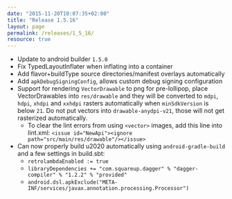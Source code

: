 ```yaml
---
date: "2015-11-20T10:07:35+02:00"
title: "Release 1.5.16"
layout: page
permalink: /releases/1_5_16/
resource: true
---
```


* Update to android builder `1.5.0`
* Fix TypedLayoutInflater when inflating into a container
* Add flavor+buildType source directories/manifest overlays automatically
* Add `apkDebugSigningConfig`, allows custom debug signing configuration
* Support for rendering `VectorDrawable` to png for pre-lollipop, place VectorDrawables into `res/drawable` and they will be converted to `mdpi`, `hdpi`, `xhdpi` and `xxhdpi` rasters automatically when `minSdkVersion` is below `21`. Do not put vectors into `drawable-anydpi-v21`, those will not get rasterized automatically.
  * To clear the lint errors from using `<vector>` images, add this line into lint.xml: `<issue id="NewApi"><ignore path="src/main/res/drawable"/></issue>`
* Can now properly build u2020 automatically using `android-gradle-build` and a few settings in build.sbt:
  * `retrolambdaEnabled := true`
  * `libraryDependencies += "com.squareup.dagger" % "dagger-compiler" % "1.2.2" % "provided"`
  * `android.dsl.apkExclude("META-INF/services/javax.annotation.processing.Processor")`
